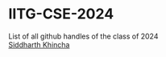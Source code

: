 # IITG-CSE-2024
List of all github handles of the class of 2024<br>
[Siddharth Khincha](https://github.com/siddharthkhincha)<br>
